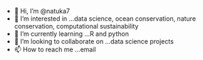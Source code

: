 - 👋 Hi, I’m @natuka7
- 👀 I’m interested in ...data science, ocean conservation, nature conservation, computational sustainability 
- 🌱 I’m currently learning ...R and python
- 💞️ I’m looking to collaborate on ...data science projects
- 📫 How to reach me ...email

<!---
natuka7/natuka7 is a ✨ special ✨ repository because its `README.md` (this file) appears on your GitHub profile.
You can click the Preview link to take a look at your changes.
--->
